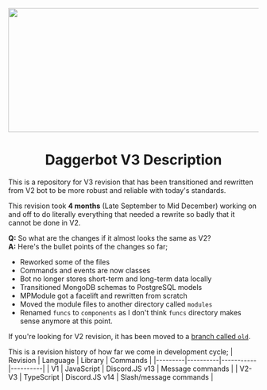 <p align="center">
  <img width="630" height="250" src="https://github.com/AnxietyisReal/Daggerbot-TS/assets/96593068/87a3c8b2-2209-42f0-851c-6cdebf9ef740">
  <h1 align="center">Daggerbot V3 Description</h1>

</p>
This is a repository for V3 revision that has been transitioned and rewritten from V2 bot to be more robust and reliable with today's standards.

This revision took **4 months** (Late September to Mid December) working on and off to do literally everything that needed a rewrite so badly that it cannot be done in V2.

**Q:** So what are the changes if it almost looks the same as V2?  
**A:** Here's the bullet points of the changes so far;
- Reworked some of the files
- Commands and events are now classes
- Bot no longer stores short-term and long-term data locally
- Transitioned MongoDB schemas to PostgreSQL models
- MPModule got a facelift and rewritten from scratch
- Moved the module files to another directory called `modules`
- Renamed `funcs` to `components` as I don't think `funcs` directory makes sense anymore at this point.

If you're looking for V2 revision, it has been moved to a [branch called `old`](https://github.com/AnxietyisReal/Daggerbot-TS/tree/old).

This is a revision history of how far we come in development cycle;
| Revision | Language | Library | Commands |
|---------|----------|-----------|----------|
| V1      | JavaScript | Discord.JS v13 | Message commands |
| V2-V3   | TypeScript | Discord.JS v14 | Slash/message commands |
